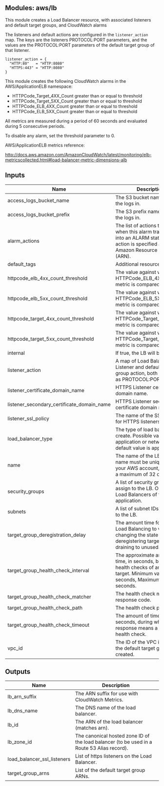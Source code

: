 ## Modules: aws/lb

This module creates a Load Balancer resource, with associated
listeners and default target groups, and CloudWatch alarms

The listeners and default actions are configured in the `listener_action`
map. The keys are the listeners PROTOCOL:PORT parameters, and the values
are the PROTOCOL:PORT parameters of the default target group of that listener.

```
listener_action = {
  "HTTP:80"   = "HTTP:8080"
  "HTTPS:443" = "HTTP:8080"
}
```

This module creates the following CloudWatch alarms in the
AWS/ApplicationELB namespace:

  - HTTPCode_Target_4XX_Count greater than or equal to threshold
  - HTTPCode_Target_5XX_Count greater than or equal to threshold
  - HTTPCode_ELB_4XX_Count greater than or equal to threshold
  - HTTPCode_ELB_5XX_Count greater than or equal to threshold

All metrics are measured during a period of 60 seconds and evaluated
during 5 consecutive periods.

To disable any alarm, set the threshold parameter to 0.

AWS/ApplicationELB metrics reference:

http://docs.aws.amazon.com/AmazonCloudWatch/latest/monitoring/elb-metricscollected.html#load-balancer-metric-dimensions-alb

## Inputs

| Name | Description | Type | Default | Required |
|------|-------------|:----:|:-----:|:-----:|
| access\_logs\_bucket\_name | The S3 bucket name to store the logs in. | string | n/a | yes |
| access\_logs\_bucket\_prefix | The S3 prefix name to store the logs in. | string | `""` | no |
| alarm\_actions | The list of actions to execute when this alarm transitions into an ALARM state. Each action is specified as an Amazon Resource Number (ARN). | list | `<list>` | no |
| default\_tags | Additional resource tags | map | `<map>` | no |
| httpcode\_elb\_4xx\_count\_threshold | The value against which the HTTPCode_ELB_4XX_Count metric is compared. | string | `"0"` | no |
| httpcode\_elb\_5xx\_count\_threshold | The value against which the HTTPCode_ELB_5XX_Count metric is compared. | string | `"80"` | no |
| httpcode\_target\_4xx\_count\_threshold | The value against which the HTTPCode_Target_4XX_Count metric is compared. | string | `"0"` | no |
| httpcode\_target\_5xx\_count\_threshold | The value against which the HTTPCode_Target_5XX_Count metric is compared. | string | `"80"` | no |
| internal | If true, the LB will be internal. | string | `"true"` | no |
| listener\_action | A map of Load Balancer Listener and default target group action, both specified as PROTOCOL:PORT. | map | n/a | yes |
| listener\_certificate\_domain\_name | HTTPS Listener certificate domain name. | string | `""` | no |
| listener\_secondary\_certificate\_domain\_name | HTTPS Listener secondary certificate domain name. | string | `""` | no |
| listener\_ssl\_policy | The name of the SSL Policy for HTTPS listeners. | string | `"ELBSecurityPolicy-2016-08"` | no |
| load\_balancer\_type | The type of load balancer to create. Possible values are application or network. The default value is application. | string | `"application"` | no |
| name | The name of the LB. This name must be unique within your AWS account, can have a maximum of 32 characters. | string | n/a | yes |
| security\_groups | A list of security group IDs to assign to the LB. Only valid for Load Balancers of type application. | list | `<list>` | no |
| subnets | A list of subnet IDs to attach to the LB. | list | n/a | yes |
| target\_group\_deregistration\_delay | The amount time for Elastic Load Balancing to wait before changing the state of a deregistering target from draining to unused. | string | `"300"` | no |
| target\_group\_health\_check\_interval | The approximate amount of time, in seconds, between health checks of an individual target. Minimum value 5 seconds, Maximum value 300 seconds. | string | `"30"` | no |
| target\_group\_health\_check\_matcher | The health check match response code. | string | `"200"` | no |
| target\_group\_health\_check\_path | The health check path. | string | `"/_healthcheck"` | no |
| target\_group\_health\_check\_timeout | The amount of time, in seconds, during which no response means a failed health check. | string | `"5"` | no |
| vpc\_id | The ID of the VPC in which the default target groups are created. | string | n/a | yes |

## Outputs

| Name | Description |
|------|-------------|
| lb\_arn\_suffix | The ARN suffix for use with CloudWatch Metrics. |
| lb\_dns\_name | The DNS name of the load balancer. |
| lb\_id | The ARN of the load balancer (matches arn). |
| lb\_zone\_id | The canonical hosted zone ID of the load balancer (to be used in a Route 53 Alias record). |
| load\_balancer\_ssl\_listeners | List of https listeners on the Load Balancer. |
| target\_group\_arns | List of the default target group ARNs. |

